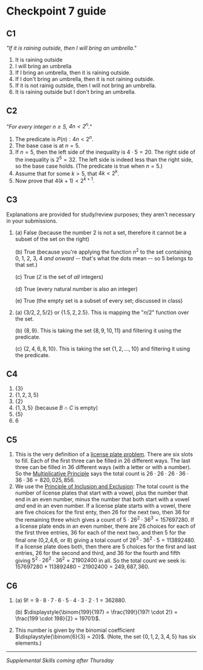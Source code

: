 # Checkpoint 7 guide 

## C1

*"If it is raining outside, then I will bring an umbrella."*

1. It is raining outside
2. I will bring an umbrella
3. If I bring an umbrella, then it is raining outside. 
4. If I don't bring an umbrella, then it is not raining outside. 
5. If it is not rainig outside, then I will not bring an umbrella. 
6. It is raining outside but I don't bring an umbrella. 

## C2

*"For every integer $n \geq 5$, $4n < 2^n$."* 

1. The predicate is $P(n): 4n < 2^n$. 
2. The base case is at $n = 5$. 
3. If $n = 5$, then the left side of the inequality is $4 \cdot 5 = 20$. The right side of the inequality is $2^5 = 32$. The left side is indeed less than the right side, so the base case holds. (The predicate is true when $n=5$.)
4. Assume that for some $k > 5$, that $4k < 2^k$. 
5. Now prove that $4(k+1) < 2^{k+1}$. 

## C3

Explanations are provided for study/review purposes; they aren't necessary in your submissions.

1. (a) False (because the number 2 is not a set, therefore it cannot be a subset of the set on the right)

   (b) True (because you're applying the function $n^2$ to the set containing 0, 1, 2, 3, 4 *and onward* -- that's what the dots mean -- so 5 belongs to that set.)

   (c) True ($\mathbb{Z}$ is the set of *all* integers)

   (d) True (every natural number is also an integer)

   (e) True (the empty set is a subset of every set; discussed in class)

2. (a) $\lbrace    3/2, 2, 5/2 \rbrace$ or $\lbrace  1.5, 2, 2.5 \rbrace$. This is mapping the "$n/2$" function over the set. 

   (b) $\lbrace  8,9 \rbrace$. This is taking the set $\lbrace  8,9,10,11 \rbrace$ and filtering it using the predicate. 

   (c) $\lbrace  2, 4, 6, 8, 10 \rbrace$. This is taking the set $\lbrace  1, 2,\dots, 10 \rbrace$ and filtering it using the predicate. 

## C4 

1. $\lbrace  3 \rbrace$
2. $\lbrace  1,2,3,5 \rbrace$
3. $\lbrace  2 \rbrace$
4. $\lbrace  1,3,5 \rbrace$ (because $B \cap C$ is empty) 
5. $\lbrace  5 \rbrace$
6. 6


## C5 

1. This is the very definition of a [license plate problem](https://publish.obsidian.md/mth225/Combinatorics/License+plate+problem). There are six slots to fill. Each of the first three can be filled in 26 different ways. The last three can be filled in 36 different ways (with a letter or with a number). So the [Multiplicative Principle](https://publish.obsidian.md/mth225/Combinatorics/Multiplicative+principle) says the total count is $26 \cdot 26 \cdot 26 \cdot 36 \cdot 36 \cdot 36 = 820,025,856$. 
2. We use the [Principle of Inclusion and Exclusion](https://publish.obsidian.md/mth225/Combinatorics/Principle+of+Inclusion+and+Exclusion): The total count is the number of license plates that start with a vowel, plus the number that end in an even number, minus the number that both start with a vowel *and* end in an even number. If a license plate starts with a vowel, there are five choices for the first enty, then 26 for the next two, then 36 for the remaining three which gives a count of $5 \cdot 26^2 \cdot 36^3 = 157697280$. If a license plate ends in an even number, there are 26 choices for each of the first three entries, 36 for each of the next two, and then 5 for the final one (0,2,4,6, or 8) giving a total count of $26^3 \cdot 36^2 \cdot 5 = 113892480$. If a license plate does both, then there are 5 choices for the first and last entries, 26 for the second and third, and 36 for the fourth and fifth giving $5^2 \cdot 26^2 \cdot 36^2 = 21902400$ in all. So the total count we seek is: $157697280 + 113892480 - 21902400 = 249,687,360$. 

## C6

1. (a) $9! = 9 \cdot 8 \cdot 7 \cdot 6 \cdot 5 \cdot 4 \cdot 3 \cdot 2 \cdot 1 = 362880$. 

   (b) $\displaystyle{\binom{199}{197} = \frac{199!}{197! \cdot 2!} = \frac{199 \cdot 198}{2} = 19701}$. 


2. This number is given by the binomial coefficient $\displaystyle{\binom{6}{3} = 20}$. (Note, the set $\lbrace  0,1,2,3,4,5 \rbrace$ has six elements.)

---

*Supplemental Skills coming after Thursday* 
